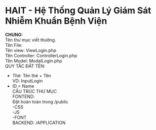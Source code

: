 # HAIT - Hệ Thống Quản Lý Giám Sát Nhiễm Khuẩn Bệnh Viện

<b>CHUNG:</b><br>
Tên thư mục viết thường.<br>
Tên File:<br>
  Tên view: ViewLogin.php<br>
  Tên Controller: ControllerLogin.php<br>
  Tên Model: ModalLogin.php<br>
QUY TẮC ĐĂT TÊN:<br>
- Thẻ: Tên thẻ + Tên<br>
  VD: InputLogin<br>
- ID = Name<br>
CẤU TRÚC THƯ MỤC<br>
FONTEND:<br>
Đặt hoàn toàn trong /public<br>
-CSS<br>
-JS<br>
-FONT<br>
BACKEND: /APPLICATION<br>
